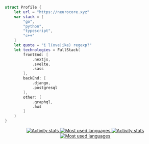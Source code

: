```swift
struct Profile {
    let url = "https://neurocore.xyz"
    var stack = [
        "go",
        "python",
        "typescript",
        "c++"
    ]
    let quote = "i l(ove|ike) regexp?"
    let technologies = FullStack(
        frontEnd: [
            .nextjs,
            .svelte,
            .sass
        ],
        backEnd: [
            .django,
            .postgresql
        ],
        other: [
            .graphql,
            .aws
        ]
    )
}
```

<div align="center">
<a href="https://github.com/everdrone#gh-light-mode-only">
<img alt="Activity stats" src="https://github-readme-streak-stats.herokuapp.com/?theme=github&user=everdrone&hide_border=true&date_format=%5BY%20%5DM%20j#gh-light-mode-only" />
<img alt="Most used languages" src="https://github-readme-stats.vercel.app/api/top-langs/?username=everdrone&layout=compact&hide_border=true#gh-light-mode-only" />
</a>
<a href="https://github.com/everdrone#gh-dark-mode-only">
<img alt="Activity stats" src="https://github-readme-streak-stats.herokuapp.com/?theme=github-dark&user=everdrone&hide_border=true&date_format=%5BY%20%5DM%20j#gh-dark-mode-only" />
<img alt="Most used languages" src="https://github-readme-stats.vercel.app/api/top-langs/?username=everdrone&layout=compact&hide_border=true&theme=github_dark#gh-dark-mode-only" />
</a>
</div>
